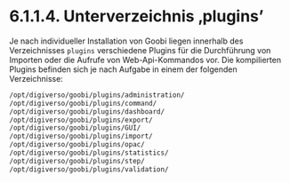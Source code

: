 # 6.1.1.4. Unterverzeichnis ‚plugins’

Je nach individueller Installation von Goobi liegen innerhalb des Verzeichnisses `plugins` verschiedene Plugins für die Durchführung von Importen oder die Aufrufe von Web-Api-Kommandos vor. Die kompilierten Plugins befinden sich je nach Aufgabe in einem der folgenden Verzeichnisse:

```bash
/opt/digiverso/goobi/plugins/administration/
/opt/digiverso/goobi/plugins/command/
/opt/digiverso/goobi/plugins/dashboard/
/opt/digiverso/goobi/plugins/export/
/opt/digiverso/goobi/plugins/GUI/
/opt/digiverso/goobi/plugins/import/
/opt/digiverso/goobi/plugins/opac/
/opt/digiverso/goobi/plugins/statistics/
/opt/digiverso/goobi/plugins/step/
/opt/digiverso/goobi/plugins/validation/
```



